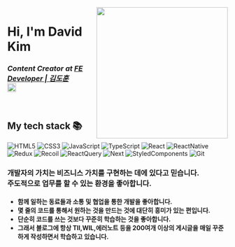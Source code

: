<img align="right" src="https://ifh.cc/g/rB76Lp.jpg" width="300"/>

<h1> Hi, I'm David Kim</h1>

<p>
  <em>
    <h3>
    Content Creator at
      <a href="https://velog.io/@syncstar">
        FE Developer | 김도훈  </br>
      <img src="https://images.velog.io/images/kim-mg/post/b6928585-e245-4e5f-b878-0bbf278e5886/velog_logo.png" height="20px" />
      </a>
    </h3>
  </em>
  </em>
</p>

<br />
<h2> My tech stack 📚 </h2>

![HTML5](https://img.shields.io/badge/-HTML5-F05032?style=for-the-badge&logo=html5&logoColor=ffffff)
![CSS3](https://img.shields.io/badge/-CSS3-007ACC?style=for-the-badge&logo=css3)
![JavaScript](https://img.shields.io/badge/-JavaScript-%23F7DF1C?style=for-the-badge&logo=javascript&logoColor=000000&labelColor=%23F7DF1C&color=%23FFCE5A)
![TypeScript](https://img.shields.io/badge/-TypeScript-007ACC?style=for-the-badge&logo=typescript&logoColor=white)
![React](https://img.shields.io/badge/-React-222222?style=for-the-badge&logo=react)
![ReactNative](https://img.shields.io/badge/-ReactNative-222222?style=for-the-badge&logo=reactNative)
![Redux](https://img.shields.io/badge/-Redux-222222?style=for-the-badge&logo=Redux)
![Recoil](https://img.shields.io/badge/-Recoil-222222?style=for-the-badge&logo=Recoil)
![ReactQuery](https://img.shields.io/badge/-ReactQuery-222222?style=for-the-badge&logo=ReactQuery)
![Next](https://img.shields.io/badge/-Next-222222?style=for-the-badge&logo=Next)
![StyledComponents](https://img.shields.io/badge/-StyledComponents-222222?style=for-the-badge&logo=StyledComponents)
![Git](https://img.shields.io/badge/-Git-F05032?style=for-the-badge&logo=git&logoColor=ffffff)


<h3>
  개발자의 가치는 비즈니스 가치를 구현하는 데에 있다고 믿습니다.<br/>
  주도적으로 업무를 할 수 있는 환경을 좋아합니다. <br/>
</h3>

<h4>
  <ul>
    <li>  함께 일하는 동료들과 소통 및 협업을 통한 개발을 좋아합니다. </li>
     <li> 몇 줄의 코드를 통해서 원하는 것을 만드는 것에 대단히 흥미가 있는 편입니다.</li>
     <li>단순히 코드를 쓰는 것보다 꾸준히 학습하는 것을 좋아합니다.</li>
    <li> 그래서 블로그에 항상 TIl,WIL,에러노트 등을 200여개 이상의 게시글을 매일 꾸준하게 작성하면서 학습하고 있습니다.</li>
    
  </ul>
    </h4>
 

 

